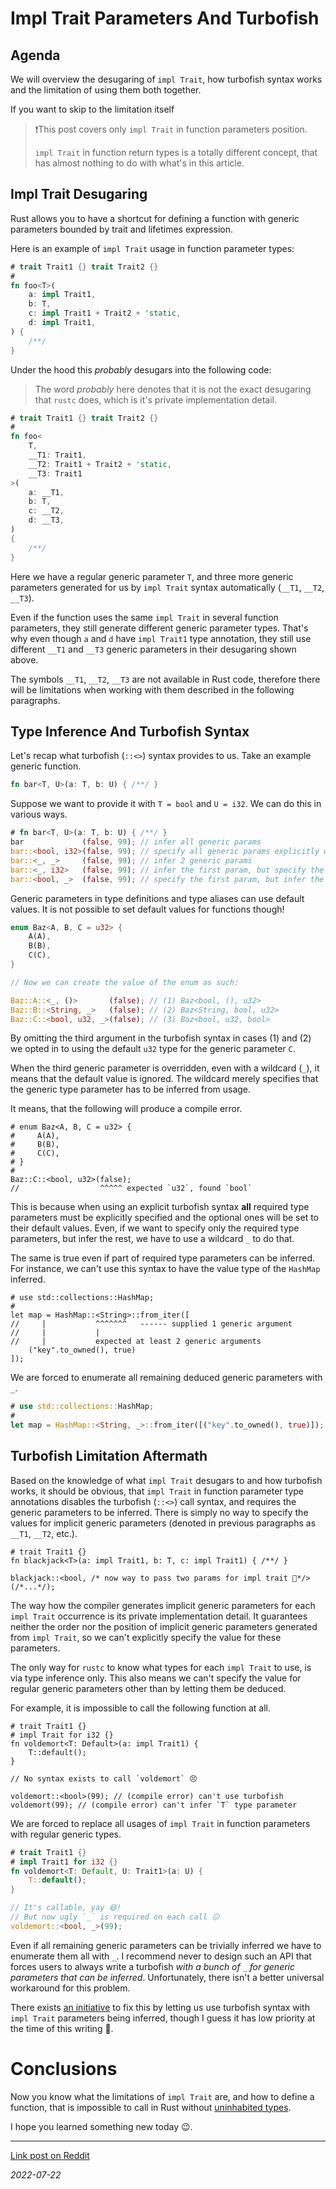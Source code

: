 # Impl Trait Parameters And Turbofish

## Agenda

We will overview the desugaring of `impl Trait`, how turbofish syntax works and the limitation of using them both together.

If you want to skip to the limitation itself

> ❗This post covers only `impl Trait` in function parameters position.
>
> `impl Trait` in function return types is a totally different concept, that has almost nothing to do with what's in this article.

## Impl Trait Desugaring

Rust allows you to have a shortcut for defining a function with generic parameters bounded by trait and lifetimes expression.

Here is an example of `impl Trait` usage in function parameter types:

```rust
# trait Trait1 {} trait Trait2 {}
#
fn foo<T>(
    a: impl Trait1,
    b: T,
    c: impl Trait1 + Trait2 + 'static,
    d: impl Trait1,
) {
    /**/
}
```

Under the hood this *probably* desugars into the following code:

> The word *probably* here denotes that it is not the exact desugaring that `rustc` does, which is it's private implementation detail.

```rust
# trait Trait1 {} trait Trait2 {}
#
fn foo<
    T,
    __T1: Trait1,
    __T2: Trait1 + Trait2 + 'static,
    __T3: Trait1
>(
    a: __T1,
    b: T,
    c: __T2,
    d: __T3,
)
{
    /**/
}
```

Here we have a regular generic parameter `T`, and three more generic parameters generated for us by `impl Trait` syntax automatically (`__T1`, `__T2`, `__T3`).

Even if the function uses the same `impl Trait` in several function parameters, they still generate different generic parameter types. That's why even though `a` and `d` have `impl Trait1` type annotation, they still use different `__T1` and `__T3` generic parameters in their desugaring shown above.

The symbols `__T1`, `__T2`, `__T3` are not available in Rust code, therefore there will be limitations when working with them described in the following paragraphs.


## Type Inference And Turbofish Syntax

Let's recap what turbofish (`::<>`) syntax provides to us.
Take an example generic function.

```rust
fn bar<T, U>(a: T, b: U) { /**/ }
```

Suppose we want to provide it with `T = bool` and `U = i32`. We can do this in various ways.

```rust
# fn bar<T, U>(a: T, b: U) { /**/ }
bar             (false, 99); // infer all generic params
bar::<bool, i32>(false, 99); // specify all generic params explicitly with turbofish
bar::<_, _>     (false, 99); // infer 2 generic params
bar::<_, i32>   (false, 99); // infer the first param, but specify the second
bar::<bool, _>  (false, 99); // specify the first param, but infer the second
```

Generic parameters in type definitions and type aliases can use default values. It is not possible to set default values for functions though!

```rust
enum Baz<A, B, C = u32> {
    A(A),
    B(B),
    C(C),
}

// Now we can create the value of the enum as such:

Baz::A::<_, ()>       (false); // (1) Baz<bool, (), u32>
Baz::B::<String, _>   (false); // (2) Baz<String, bool, u32>
Baz::C::<bool, u32, _>(false); // (3) Baz<bool, u32, bool>
```

By omitting the third argument in the turbofish syntax in cases (1) and (2) we opted in to using the default `u32` type for the generic parameter `C`.

When the third generic parameter is overridden, even with a wildcard (`_`), it means that the default value is ignored. The wildcard merely specifies that the generic type parameter has to be inferred from usage.

It means, that the following will produce a compile error.

```rust,compile_fail
# enum Baz<A, B, C = u32> {
#     A(A),
#     B(B),
#     C(C),
# }
#
Baz::C::<bool, u32>(false);
//                  ^^^^^ expected `u32`, found `bool`
```

This is because when using an explicit turbofish syntax **all** required type parameters must be explicitly specified and the optional ones will be set to their default values. Even, if we want to specify only the required type parameters, but infer the rest, we have to use a wildcard `_` to do that.

The same is true even if part of required type parameters can be inferred. For instance, we can't use this syntax to have the value type of the `HashMap` inferred.

```rust,compile_fail
# use std::collections::HashMap;
#
let map = HashMap::<String>::from_iter([
//     |           ^^^^^^^   ------ supplied 1 generic argument
//     |           |
//     |           expected at least 2 generic arguments
    ("key".to_owned(), true)
]);
```

We are forced to enumerate all remaining deduced generic parameters with `_`.
```rust
# use std::collections::HashMap;
#
let map = HashMap::<String, _>::from_iter([("key".to_owned(), true)]);
```


## Turbofish Limitation Aftermath

Based on the knowledge of what `impl Trait` desugars to and how turbofish works, it should be obvious, that `impl Trait` in function parameter type annotations disables the turbofish (`::<>`) call syntax, and requires the generic parameters to be inferred. There is simply no way to specify the values for implicit generic parameters (denoted in previous paragraphs as `__T1`, `__T2`, etc.).

```rust,ignore
# trait Trait1 {}
fn blackjack<T>(a: impl Trait1, b: T, c: impl Trait1) { /**/ }

blackjack::<bool, /* now way to pass two params for impl trait 🤔*/>(/*...*/);
```

The way how the compiler generates implicit generic parameters for each `impl Trait` occurrence is its private implementation detail. It guarantees neither the order nor the position of implicit generic parameters generated from `impl Trait`, so we can't explicitly specify the value for these parameters.

The only way for `rustc` to know what types for each `impl Trait` to use, is via type inference only. This also means we can't specify the value for regular generic parameters other than by letting them be deduced.

For example, it is impossible to call the following function at all.

```rust,compile_fail
# trait Trait1 {}
# impl Trait for i32 {}
fn voldemort<T: Default>(a: impl Trait1) {
    T::default();
}

// No syntax exists to call `voldemort` 😣

voldemort::<bool>(99); // (compile error) can't use turbofish
voldemort(99); // (compile error) can't infer `T` type parameter
```

We are forced to replace all usages of `impl Trait` in function parameters with regular generic types.

```rust
# trait Trait1 {}
# impl Trait1 for i32 {}
fn voldemort<T: Default, U: Trait1>(a: U) {
    T::default();
}

// It's callable, yay 😄!
// But now ugly `_` is required on each call 😖
voldemort::<bool, _>(99);
```

Even if all remaining generic parameters can be trivially inferred we have to enumerate them all with `_`. I recommend never to design such an API that forces users to always write a turbofish *with a bunch of `_` for generic parameters that can be inferred*. Unfortunately, there isn't a better universal workaround for this problem.

There exists [an initiative](https://rust-lang.github.io/impl-trait-initiative/explainer/apit_turbofish.html) to fix this by letting us use turbofish syntax with `impl Trait` parameters being inferred, though I guess it has low priority at the time of this writing 🤔.

# Conclusions

Now you know what the limitations of `impl Trait` are, and how to define a function, that is impossible to call in Rust without [uninhabited types](https://smallcultfollowing.com/babysteps/blog/2018/08/13/never-patterns-exhaustive-matching-and-uninhabited-types-oh-my/).

I hope you learned something new today 😉.

---

[Link post on Reddit](https://www.reddit.com/r/rust/comments/w530jw/how_to_define_a_function_you_cant_invoke/)

*2022-07-22*
